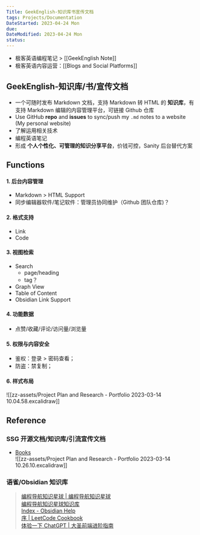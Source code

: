 ```yaml
---
Title: GeekEnglish-知识库书宣传文档
tags: Projects/Documentation
DateStarted: 2023-04-24 Mon
due:
DateModified: 2023-04-24 Mon
status:
---
```


- 极客英语编程笔记 > [[GeekEnglish Note]]
- 极客英语内容运营：[[Blogs and Social Platforms]]

## GeekEnglish-知识库/书/宣传文档

- 一个可随时发布 Markdown 文档，支持 Markdown 转 HTML 的 **知识库**，有支持 Markdown 编辑的内容管理平台，可链接 Github 仓库
- Use GitHub **repo** and **issues** to sync/push my `.md` notes to a website (My personal website)
- 了解运用相关技术
- 编程英语笔记
- 形成 **个人个性化、可管理的知识分享平台**，价钱可控，Sanity 后台替代方案

## Functions

#### 1. 后台内容管理

- Markdown > HTML Support
- 同步编辑器软件/笔记软件：管理员协同维护（Github 团队仓库)？

#### 2. 格式支持

- Link
- Code

#### 3. 视图检索

- Search
  - page/heading
  - tag？
- Graph View
- Table of Content
- Obsidian Link Support

#### 4. 功能数据

- 点赞/收藏/评论/访问量/浏览量

#### 5. 权限与内容安全

- 鉴权：登录 > 密码查看；
- 防盗：禁复制；

#### 6. 样式布局

![[zz-assets/Project Plan and Research - Portfolio 2023-03-14 10.04.58.excalidraw]]

## Reference

### SSG 开源文档/知识库/引流宣传文档

- [Books](https://books.halfrost.com/)  
  ![[zz-assets/Project Plan and Research - Portfolio 2023-03-14 10.26.10.excalidraw]]

### 语雀/Obsidian 知识库

> [编程导航知识星球 | 编程导航知识星球](https://yupi.icu/)  
> [编程导航知识星球知识库](https://bcdh.yuque.com/staff-wpxfif/resource)  
> [Index - Obsidian Help](https://help.obsidian.md/Obsidian/Index)  
> [序 | LeetCode Cookbook](https://books.halfrost.com/leetcode/)  
> [体验一下 ChatGPT | 大圣前端进阶指南](https://shengxinjing.cn/blog/2022-12-04-chatgpt.html)
